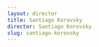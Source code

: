 ```yaml
---
layout: director
title: Santiago Korovsky
director: Santiago Korovsky
slug: santiago-korovsky
---
```

